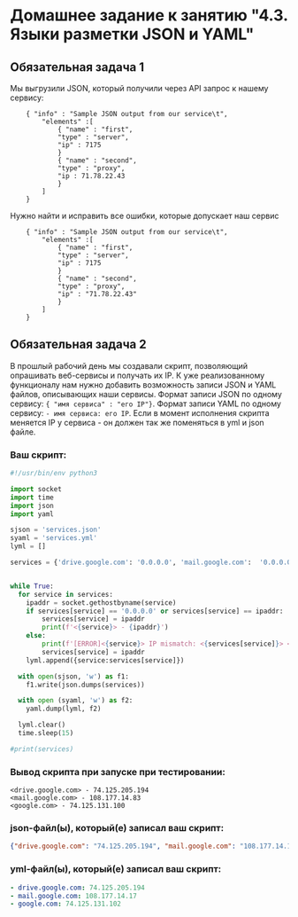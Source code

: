 # Домашнее задание к занятию "4.3. Языки разметки JSON и YAML"


## Обязательная задача 1
Мы выгрузили JSON, который получили через API запрос к нашему сервису:
```
    { "info" : "Sample JSON output from our service\t",
        "elements" :[
            { "name" : "first",
            "type" : "server",
            "ip" : 7175 
            }
            { "name" : "second",
            "type" : "proxy",
            "ip : 71.78.22.43
            }
        ]
    }
```
  Нужно найти и исправить все ошибки, которые допускает наш сервис

```
    { "info" : "Sample JSON output from our service\t",
        "elements" :[
            { "name" : "first",
            "type" : "server",
            "ip" : 7175
            }
            { "name" : "second",
            "type" : "proxy",
            "ip" : "71.78.22.43"
            }
        ]
    }
```

## Обязательная задача 2
В прошлый рабочий день мы создавали скрипт, позволяющий опрашивать веб-сервисы и получать их IP. К уже реализованному функционалу нам нужно добавить возможность записи JSON и YAML файлов, описывающих наши сервисы. Формат записи JSON по одному сервису: `{ "имя сервиса" : "его IP"}`. Формат записи YAML по одному сервису: `- имя сервиса: его IP`. Если в момент исполнения скрипта меняется IP у сервиса - он должен так же поменяться в yml и json файле.

### Ваш скрипт:
```python
#!/usr/bin/env python3

import socket
import time
import json
import yaml

sjson = 'services.json'
syaml = 'services.yml'
lyml = []

services = {'drive.google.com': '0.0.0.0', 'mail.google.com':  '0.0.0.0', 'google.com': '0.0.0.0'}


while True:
  for service in services:
    ipaddr = socket.gethostbyname(service)
    if services[service] == '0.0.0.0' or services[service] == ipaddr:
        services[service] = ipaddr
        print(f'<{service}> - {ipaddr}')
    else:
        print(f'[ERROR]<{service}> IP mismatch: <{services[service]}> <{ipaddr}>')
        services[service] = ipaddr
    lyml.append({service:services[service]})

  with open(sjson, 'w') as f1:
    f1.write(json.dumps(services))

  with open (syaml, 'w') as f2:
    yaml.dump(lyml, f2)

  lyml.clear()
  time.sleep(15)

#print(services)
```

### Вывод скрипта при запуске при тестировании:
```
<drive.google.com> - 74.125.205.194
<mail.google.com> - 108.177.14.83
<google.com> - 74.125.131.100
```

### json-файл(ы), который(е) записал ваш скрипт:
```json
{"drive.google.com": "74.125.205.194", "mail.google.com": "108.177.14.17", "google.com": "74.125.131.102"}
```

### yml-файл(ы), который(е) записал ваш скрипт:
```yaml
- drive.google.com: 74.125.205.194
- mail.google.com: 108.177.14.17
- google.com: 74.125.131.102
```